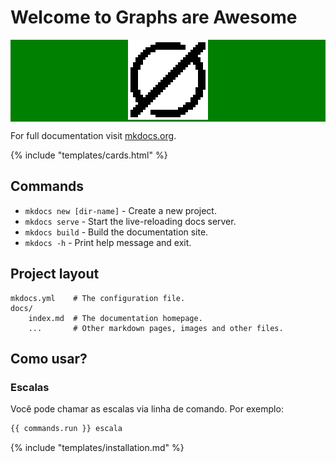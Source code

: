# Welcome to Graphs are Awesome

<div style="background-color:green; text-align: center;">
    <img src="assets/logo.png">
</div>

For full documentation visit [mkdocs.org](https://www.mkdocs.org).

{% include "templates/cards.html" %}

## Commands

* `mkdocs new [dir-name]` - Create a new project.
* `mkdocs serve` - Start the live-reloading docs server.
* `mkdocs build` - Build the documentation site.
* `mkdocs -h` - Print help message and exit.

## Project layout

    mkdocs.yml    # The configuration file.
    docs/
        index.md  # The documentation homepage.
        ...       # Other markdown pages, images and other files.


## Como usar?

### Escalas

Você pode chamar as escalas via linha de comando. Por exemplo:


```bash
{{ commands.run }} escala
```

{% include "templates/installation.md" %}
